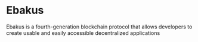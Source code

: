 # Ebakus
Ebakus is a fourth-generation blockchain protocol that allows developers to create usable and easily accessible decentralized applications
